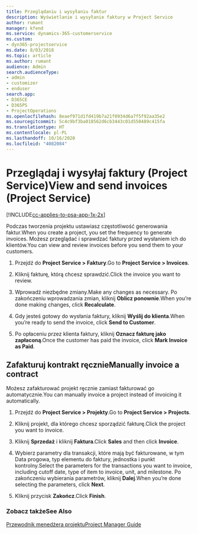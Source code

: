 ```yaml
---
title: Przeglądaniu i wysyłaniu faktur
description: Wyświetlanie i wysyłanie faktury w Project Service
author: rumant
manager: kfend
ms.service: dynamics-365-customerservice
ms.custom:
- dyn365-projectservice
ms.date: 8/03/2018
ms.topic: article
ms.author: rumant
audience: Admin
search.audienceType:
- admin
- customizer
- enduser
search.app:
- D365CE
- D365PS
- ProjectOperations
ms.openlocfilehash: 8eaef971d1fd419b7a21f0934d6a7f5f92aa35e2
ms.sourcegitcommit: 5c4c9bf3ba018562d6cb3443c01d550489c415fa
ms.translationtype: HT
ms.contentlocale: pl-PL
ms.lasthandoff: 10/16/2020
ms.locfileid: "4082084"
---
```

# <a name="view-and-send-invoices-project-service"></a><span data-ttu-id="7bdf9-103">Przeglądaj i wysyłaj faktury (Project Service)</span><span class="sxs-lookup"><span data-stu-id="7bdf9-103">View and send invoices (Project Service)</span></span>

[!INCLUDE[cc-applies-to-psa-app-1x-2x](../includes/cc-applies-to-psa-app-1x-2x.md)]

<span data-ttu-id="7bdf9-104">Podczas tworzenia projektu ustawiasz częstotliwość generowania faktur.</span><span class="sxs-lookup"><span data-stu-id="7bdf9-104">When you create a project, you set the frequency to generate invoices.</span></span> <span data-ttu-id="7bdf9-105">Możesz przeglądać i sprawdzać faktury przed wysłaniem ich do klientów.</span><span class="sxs-lookup"><span data-stu-id="7bdf9-105">You can view and review invoices before you send them to your customers.</span></span>  
  
1.  <span data-ttu-id="7bdf9-106">Przejdź do **Project Service > Faktury**.</span><span class="sxs-lookup"><span data-stu-id="7bdf9-106">Go to **Project Service > Invoices**.</span></span>  
  
2.  <span data-ttu-id="7bdf9-107">Kliknij fakturę, którą chcesz sprawdzić.</span><span class="sxs-lookup"><span data-stu-id="7bdf9-107">Click the invoice you want to review.</span></span>  
  
3.  <span data-ttu-id="7bdf9-108">Wprowadź niezbędne zmiany.</span><span class="sxs-lookup"><span data-stu-id="7bdf9-108">Make any changes as necessary.</span></span> <span data-ttu-id="7bdf9-109">Po zakończeniu wprowadzania zmian, kliknij **Oblicz ponownie**.</span><span class="sxs-lookup"><span data-stu-id="7bdf9-109">When you’re done making changes, click **Recalculate**.</span></span>  
  
4.  <span data-ttu-id="7bdf9-110">Gdy jesteś gotowy do wysłania faktury, kliknij **Wyślij do klienta**.</span><span class="sxs-lookup"><span data-stu-id="7bdf9-110">When you’re ready to send the invoice, click **Send to Customer**.</span></span>  
  
5.  <span data-ttu-id="7bdf9-111">Po opłaceniu przez klienta faktury, kliknij **Oznacz fakturę jako zapłaconą**.</span><span class="sxs-lookup"><span data-stu-id="7bdf9-111">Once the customer has paid the invoice, click **Mark Invoice as Paid**.</span></span>  
  
## <a name="manually-invoice-a-contract"></a><span data-ttu-id="7bdf9-112">Zafakturuj kontrakt ręcznie</span><span class="sxs-lookup"><span data-stu-id="7bdf9-112">Manually invoice a contract</span></span>  
 <span data-ttu-id="7bdf9-113">Możesz zafakturować projekt ręcznie zamiast fakturować go automatycznie.</span><span class="sxs-lookup"><span data-stu-id="7bdf9-113">You can manually invoice a project instead of invoicing it automatically.</span></span>  
  
1.  <span data-ttu-id="7bdf9-114">Przejdź do **Project Service > Projekty**.</span><span class="sxs-lookup"><span data-stu-id="7bdf9-114">Go to **Project Service > Projects**.</span></span>  
  
2.  <span data-ttu-id="7bdf9-115">Kliknij projekt, dla którego chcesz sporządzić fakturę.</span><span class="sxs-lookup"><span data-stu-id="7bdf9-115">Click the project you want to invoice.</span></span>  
  
3.  <span data-ttu-id="7bdf9-116">Kliknij **Sprzedaż** i kliknij **Faktura**.</span><span class="sxs-lookup"><span data-stu-id="7bdf9-116">Click **Sales** and then click **Invoice**.</span></span>  
  
4.  <span data-ttu-id="7bdf9-117">Wybierz parametry dla transakcji, które mają być fakturowane, w tym Data progowa, typ elementu do faktury, jednostka i punkt kontrolny.</span><span class="sxs-lookup"><span data-stu-id="7bdf9-117">Select the parameters for the transactions you want to invoice, including cutoff date, type of item to invoice, unit, and milestone.</span></span> <span data-ttu-id="7bdf9-118">Po zakończeniu wybierania parametrów, kliknij **Dalej**.</span><span class="sxs-lookup"><span data-stu-id="7bdf9-118">When you’re done selecting the parameters, click **Next**.</span></span>  
  
5.  <span data-ttu-id="7bdf9-119">Kliknij przycisk **Zakończ**.</span><span class="sxs-lookup"><span data-stu-id="7bdf9-119">Click **Finish**.</span></span>  
  
### <a name="see-also"></a><span data-ttu-id="7bdf9-120">Zobacz także</span><span class="sxs-lookup"><span data-stu-id="7bdf9-120">See Also</span></span>  
 [<span data-ttu-id="7bdf9-121">Przewodnik menedżera projektu</span><span class="sxs-lookup"><span data-stu-id="7bdf9-121">Project Manager Guide</span></span>](../psa/project-manager-guide.md)
